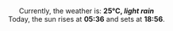 <p  align="center"><br/>Currently, the weather is: <b> 25°C, <i>light rain</i></b></br>Today, the sun rises at <b>05:36</b> and sets at <b>18:56</b>.</p>